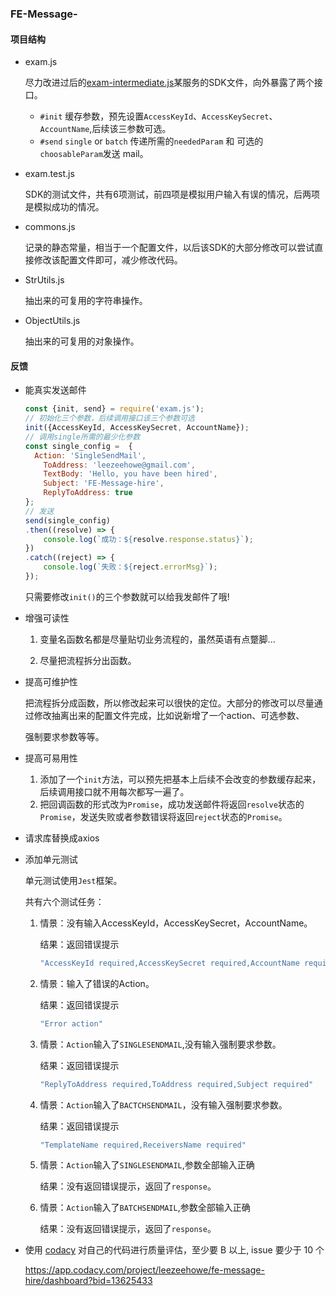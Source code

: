 ### FE-Message-

#### 项目结构

- exam.js

  尽力改进过后的[exam-intermediate.js](https://github.com/FEMessage/hire/blob/master/exam-intermediate.js)某服务的SDK文件，向外暴露了两个接口。

  - `#init` 缓存参数，预先设置`AccessKeyId`、`AccessKeySecret`、`AccountName`,后续该三参数可选。
  - `#send` `single` or `batch` 传递所需的`neededParam` 和 可选的`choosableParam`发送 mail。

- exam.test.js

  SDK的测试文件，共有6项测试，前四项是模拟用户输入有误的情况，后两项是模拟成功的情况。

- commons.js

  记录的静态常量，相当于一个配置文件，以后该SDK的大部分修改可以尝试直接修改该配置文件即可，减少修改代码。

- StrUtils.js

  抽出来的可复用的字符串操作。

- ObjectUtils.js

  抽出来的可复用的对象操作。

#### 反馈

- 能真实发送邮件

  ```javascript
  const {init, send} = require('exam.js');
  // 初始化三个参数，后续调用接口该三个参数可选
  init({AccessKeyId, AccessKeySecret, AccountName});
  // 调用single所需的最少化参数
  const single_config =  {
  	Action: 'SingleSendMail',
      ToAddress: 'leezeehowe@gmail.com',
      TextBody: 'Hello, you have been hired',
      Subject: 'FE-Message-hire',
      ReplyToAddress: true
  };
  // 发送
  send(single_config)
  .then((resolve) => {
      console.log(`成功：${resolve.response.status}`);
  })
  .catch((reject) => {
      console.log(`失败：${reject.errorMsg}`);
  });
  ```
  
  只需要修改`init()`的三个参数就可以给我发邮件了哦!

- 增强可读性

  1. 变量名函数名都是尽量贴切业务流程的，虽然英语有点蹩脚...

  2. 尽量把流程拆分出函数。

- 提高可维护性

  把流程拆分成函数，所以修改起来可以很快的定位。大部分的修改可以尽量通过修改抽离出来的配置文件完成，比如说新增了一个action、可选参数、

  强制要求参数等等。

- 提高可易用性

  1. 添加了一个`init`方法，可以预先把基本上后续不会改变的参数缓存起来，后续调用接口就不用每次都写一遍了。
  2. 把回调函数的形式改为`Promise`，成功发送邮件将返回`resolve`状态的`Promise`，发送失败或者参数错误将返回`reject`状态的`Promise`。

- 请求库替换成axios

- 添加单元测试

  单元测试使用`Jest`框架。

  共有六个测试任务：

  1. 情景：没有输入AccessKeyId，AccessKeySecret，AccountName。

     结果：返回错误提示

     ```javascript
     "AccessKeyId required,AccessKeySecret required,AccountName required"
     ```

  2. 情景：输入了错误的Action。

     结果：返回错误提示

     ```javascript
     "Error action"
     ```

  3. 情景：`Action`输入了`SINGLESENDMAIL`,没有输入强制要求参数。

     结果：返回错误提示

     ```javascript
     "ReplyToAddress required,ToAddress required,Subject required"
     ```

  4. 情景：`Action`输入了`BACTCHSENDMAIL`，没有输入强制要求参数。

     结果：返回错误提示

     ```javascript
     "TemplateName required,ReceiversName required"
     ```

  5. 情景：`Action`输入了`SINGLESENDMAIL`,参数全部输入正确

     结果：没有返回错误提示，返回了`response`。

  6. 情景：`Action`输入了`BATCHSENDMAIL`,参数全部输入正确

     结果：没有返回错误提示，返回了`response`。
  
- 使用 [codacy](https://codacy.com/) 对自己的代码进行质量评估，至少要 B 以上, issue 要少于 10 个

  https://app.codacy.com/project/leezeehowe/fe-message-hire/dashboard?bid=13625433

